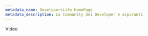 ```yaml
---
metadata_name: DevelopersLife HomePage
metadata_description: La Community dei Developer e aspiranti
---
```


Video
